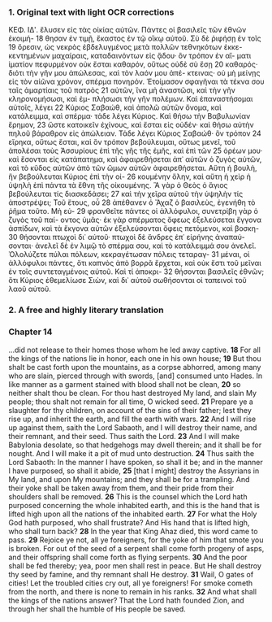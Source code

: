 ### 1. Original text with light OCR corrections

ΚΕΦ. ΙΔʹ.
ἔλυσεν εἰς τὰς οἰκίας αὐτῶν. Πάντες οἱ βασιλεῖς τῶν ἐθνῶν ἐκοιμή- 18
θησαν ἐν τιμῇ, ἕκαστος ἐν τῷ οἴκῳ αὐτοῦ. Σὺ δὲ ῥιφήσῃ ἐν τοῖς 19
ὄρεσιν, ὡς νεκρὸς ἐβδελυγμένος μετὰ πολλῶν τεθνηκότων ἐκκε-
κεντημένων μαχαίραις, καταδαινόντων εἰς ᾅδου· ὃν τρόπον ἐν αἵ-
ματι ἱματίον πεφυρμένον οὐκ ἔσται καθαρόν, οὕτως οὐδὲ σὺ ἔσῃ 20
καθαρός· διότι τὴν γῆν μου ἀπώλεσας, καὶ τὸν λαόν μου ἀπέ-
κτεινας· οὐ μὴ μείνῃς εἰς τὸν αἰῶνα χρόνον, σπέρμα πονηρόν.
Ἑτοίμασον σφαγῆναι τὰ τέκνα σου ταῖς ἁμαρτίαις τοῦ πατρὸς 21
αὐτῶν, ἵνα μὴ ἀναστῶσι, καὶ τὴν γῆν κληρονομήσωσι, καὶ ἐμ-
πλήσωσι τὴν γῆν πολέμων. Καὶ ἐπαναστήσομαι αὐτοῖς, λέγει 22
Κύριος Σαβαώθ, καὶ ἀπολῶ αὐτῶν ὄνομα, καὶ κατάλειμμα, καὶ
σπέρμα· τάδε λέγει Κύριος. Καὶ θήσω τὴν Βαβυλωνίαν ἔρημον, 23
ὥστε κατοικεῖν ἐχίνους, καὶ ἔσται εἰς οὐδέν· καὶ θήσω αὐτὴν πηλοῦ
βάραθρον εἰς ἀπώλειαν. Τάδε λέγει Κύριος Σαβαώθ· ὃν τρόπον 24
εἴρηκα, οὕτως ἔσται, καὶ ὃν τρόπον βεβούλευμαι, οὕτως μενεῖ,
τοῦ ἀπολέσαι τοὺς Ἀσσυρίους ἐπὶ τῆς γῆς τῆς ἐμῆς, καὶ ἐπὶ τῶν 25
ὀρέων μου· καὶ ἔσονται εἰς κατάπατημα, καὶ ἀφαιρεθήσεται ἀπ᾿
αὐτῶν ὁ ζυγὸς αὐτῶν, καὶ τὸ κῦδος αὐτῶν ἀπὸ τῶν ὤμων αὐτῶν
ἀφαιρεθήσεται. Αὕτη ἡ βουλὴ, ἣν βεβούλευται Κύριος ἐπὶ τὴν οἰ- 26
κουμένην ὅλην, καὶ αὕτη ἡ χεὶρ ἡ ὑψηλὴ ἐπὶ πάντα τὰ ἔθνη τῆς
οἰκουμένης. Ἃ γὰρ ὁ Θεὸς ὁ ἅγιος βεβούλευται τίς διασκεδάσει; 27
καὶ τὴν χεῖρα αὐτοῦ τὴν ὑψηλὴν τίς ἀποστρέψει; Τοῦ ἔτους, οὗ 28
ἀπέθανεν ὁ Ἄχαζ ὁ βασιλεὺς, ἐγενήθη τὸ ῥῆμα τοῦτο. Μὴ εὐ- 29
φρανθεῖτε πάντες οἱ ἀλλόφυλοι, συνετρίβη γὰρ ὁ ζυγὸς τοῦ παί-
οντος ὑμᾶς· ἐκ γὰρ σπέρματος ὄφεως ἐξελεύσεται ἔγγονα ἀσπίδων,
καὶ τὰ ἔκγονα αὐτῶν ἐξελεύσονται ὄφεις πετόμενοι, καὶ βοσκη- 30
θήσονται πτωχοὶ δι᾿ αὐτοῦ· πτωχοὶ δὲ ἄνδρες ἐπ᾿ εἰρήνης ἀναπαύ-
σονται· ἀνελεῖ δὲ ἐν λιμῷ τὸ σπέρμα σου, καὶ τὸ κατάλειμμά σου
ἀνελεῖ. Ὀλολύζετε πύλαι πόλεων, κεκραγέτωσαν πόλεις τεταραγ- 31
μέναι, οἱ ἀλλόφυλοι πάντες, ὅτι καπνὸς ἀπὸ βορρᾶ ἔρχεται, καὶ οὐκ
ἔστι τοῦ μεῖναι ἐν τοῖς συντεταγμένοις αὐτοῦ. Καὶ τί ἀποκρι- 32
θήσονται βασιλεῖς ἐθνῶν; ὅτι Κύριος ἐθεμελίωσε Σιὼν, καὶ δι᾿
αὐτοῦ σωθήσονται οἱ ταπεινοὶ τοῦ λαοῦ αὐτοῦ.

### 2. A free and highly literary translation

### Chapter 14

...did not release to their homes those whom he led away captive.
**18** For all the kings of the nations lie in honor, each one in his own house;
**19** But thou shalt be cast forth upon the mountains, as a corpse abhorred, among many who are slain, pierced through with swords, [and] consumed unto Hades. In like manner as a garment stained with blood shall not be clean,
**20** so neither shalt thou be clean. For thou hast destroyed My land, and slain My people; thou shalt not remain for all time, O wicked seed.
**21** Prepare ye a slaughter for thy children, on account of the sins of their father; lest they rise up, and inherit the earth, and fill the earth with wars.
**22** And I will rise up against them, saith the Lord Sabaoth, and I will destroy their name, and their remnant, and their seed. Thus saith the Lord.
**23** And I will make Babylonia desolate, so that hedgehogs may dwell therein; and it shall be for nought. And I will make it a pit of mud unto destruction.
**24** Thus saith the Lord Sabaoth: In the manner I have spoken, so shall it be; and in the manner I have purposed, so shall it abide,
**25** [that I might] destroy the Assyrians in My land, and upon My mountains; and they shall be for a trampling. And their yoke shall be taken away from them, and their pride from their shoulders shall be removed.
**26** This is the counsel which the Lord hath purposed concerning the whole inhabited earth, and this is the hand that is lifted high upon all the nations of the inhabited earth.
**27** For what the Holy God hath purposed, who shall frustrate? And His hand that is lifted high, who shall turn back?
**28** In the year that King Ahaz died, this word came to pass.
**29** Rejoice ye not, all ye foreigners, for the yoke of him that smote you is broken. For out of the seed of a serpent shall come forth progeny of asps, and their offspring shall come forth as flying serpents.
**30** And the poor shall be fed thereby; yea, poor men shall rest in peace. But He shall destroy thy seed by famine, and thy remnant shall He destroy.
**31** Wail, O gates of cities! Let the troubled cities cry out, all ye foreigners! For smoke cometh from the north, and there is none to remain in his ranks.
**32** And what shall the kings of the nations answer? That the Lord hath founded Zion, and through her shall the humble of His people be saved.